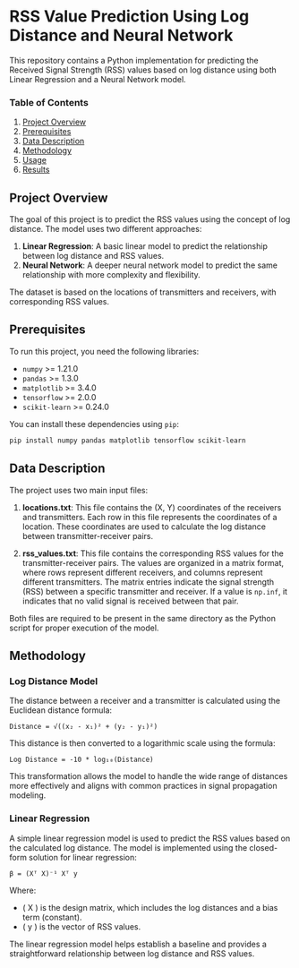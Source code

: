 # RSS Value Prediction Using Log Distance and Neural Network

This repository contains a Python implementation for predicting the Received Signal Strength (RSS) values based on log distance using both Linear Regression and a Neural Network model.

### Table of Contents
1. [Project Overview](#project-overview)
2. [Prerequisites](#prerequisites)
3. [Data Description](#data-description)
4. [Methodology](#methodology)
5. [Usage](#usage)
6. [Results](#results)

## Project Overview

The goal of this project is to predict the RSS values using the concept of log distance. The model uses two different approaches:
1. **Linear Regression**: A basic linear model to predict the relationship between log distance and RSS values.
2. **Neural Network**: A deeper neural network model to predict the same relationship with more complexity and flexibility.

The dataset is based on the locations of transmitters and receivers, with corresponding RSS values.

## Prerequisites

To run this project, you need the following libraries:

- `numpy` >= 1.21.0
- `pandas` >= 1.3.0
- `matplotlib` >= 3.4.0
- `tensorflow` >= 2.0.0
- `scikit-learn` >= 0.24.0

You can install these dependencies using `pip`:

```bash
pip install numpy pandas matplotlib tensorflow scikit-learn
```
## Data Description

The project uses two main input files:

1. **locations.txt**: This file contains the (X, Y) coordinates of the receivers and transmitters. Each row in this file represents the coordinates of a location. These coordinates are used to calculate the log distance between transmitter-receiver pairs.

2. **rss_values.txt**: This file contains the corresponding RSS values for the transmitter-receiver pairs. The values are organized in a matrix format, where rows represent different receivers, and columns represent different transmitters. The matrix entries indicate the signal strength (RSS) between a specific transmitter and receiver. If a value is `np.inf`, it indicates that no valid signal is received between that pair.

Both files are required to be present in the same directory as the Python script for proper execution of the model.

## Methodology

### Log Distance Model
The distance between a receiver and a transmitter is calculated using the Euclidean distance formula:

`Distance = √((x₂ - x₁)² + (y₂ - y₁)²)`

This distance is then converted to a logarithmic scale using the formula:

`Log Distance = -10 * log₁₀(Distance)`


This transformation allows the model to handle the wide range of distances more effectively and aligns with common practices in signal propagation modeling.

### Linear Regression
A simple linear regression model is used to predict the RSS values based on the calculated log distance. The model is implemented using the closed-form solution for linear regression:

`β = (Xᵀ X)⁻¹ Xᵀ y`

Where:
- \( X \) is the design matrix, which includes the log distances and a bias term (constant).
- \( y \) is the vector of RSS values.

The linear regression model helps establish a baseline and provides a straightforward relationship between log distance and RSS values.
